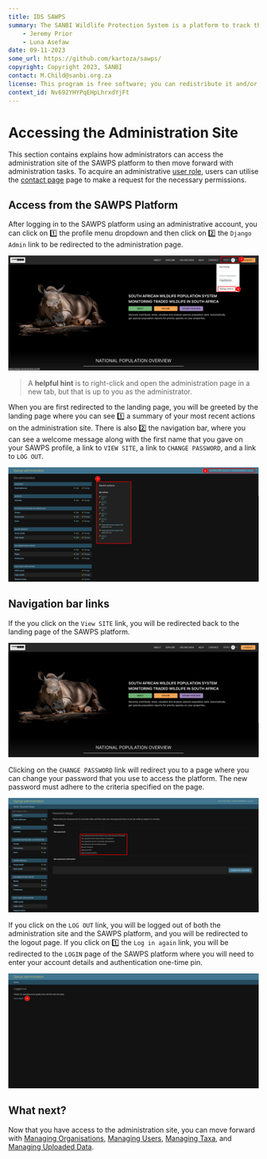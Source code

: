 ```yaml
---
title: IDS SAWPS
summary: The SANBI Wildlife Protection System is a platform to track the population levels of endangered wildlife.
    - Jeremy Prior
    - Luna Asefaw
date: 09-11-2023
some_url: https://github.com/kartoza/sawps/
copyright: Copyright 2023, SANBI
contact: M.Child@sanbi.org.za
license: This program is free software; you can redistribute it and/or modify it under the terms of the GNU Affero General Public License as published by the Free Software Foundation; either version 3 of the License, or (at your option) any later version.
context_id: Nv692YHYPqEHpLhrxdYjFt
---
```


# Accessing the Administration Site

This section contains explains how administrators can access the administration site of the SAWPS platform to then move forward with administration tasks. To acquire an administrative [user role](../../user/manual/user-roles.md), users can utilise the [contact page](../../user/manual/help-contact.md) page to make a request for the necessary permissions.

## Access from the SAWPS Platform

After logging in to the SAWPS platform using an administrative account, you can click on 1️⃣ the profile menu dropdown and then click on 2️⃣ the `Django Admin` link to be redirected to the administration page.

![Access Admin 1](./img/access-admin-1.png)

> A **helpful hint** is to right-click and open the administration page in a new tab, but that is up to you as the administrator.

When you are first redirected to the landing page, you will be greeted by the landing page where you can see 1️⃣ a summary of your most recent actions on the administration site. There is also 2️⃣ the navigation bar, where you can see a welcome message along with the first name that you gave on your SAWPS profile, a link to `VIEW SITE`, a link to `CHANGE PASSWORD`, and a link to `LOG OUT`.

![Access Admin 2](./img/access-admin-2.png)

## Navigation bar links

If the you click on the `View SITE` link, you will be redirected back to the landing page of the SAWPS platform.

![Access Admin 3](./img/access-admin-3.png)

Clicking on the `CHANGE PASSWORD` link will redirect you to a page where you can change your password that you use to access the platform. The new password must adhere to the criteria specified on the page.

![Access Admin 4](./img/access-admin-4.png)

If you click on the `LOG OUT` link, you will be logged out of both the administration site and the SAWPS platform, and you will be redirected to the logout page. If you click on 1️⃣ the `Log in again` link, you will be redirected to the `LOGIN` page of the SAWPS platform where you will need to enter your account details and authentication one-time pin.

![Access Admin 5](./img/access-admin-5.png)

## What next?

Now that you have access to the administration site, you can move forward with [Managing Organisations](./manage-organisations.md), [Managing Users](./manage-users.md), [Managing Taxa](./manage-taxa.md), and [Managing Uploaded Data](./manage-upload-data.md).
